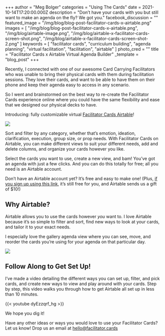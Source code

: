 +++
author = "Meg Bolger"
categories = "Using The Cards"
date = 2021-10-14T17:20:00.000Z
description = "Don’t have your cards with you but still want to make an agenda on the fly? We got you."
facebook_discussion = ""
featured_image = "/img/blog/blog-post-facilitator-cards-x-airtable.png"
images = [
  "/img/blog/blog-post-facilitator-cards-x-airtable.png",
  "/img/blog/airtable-image.png",
  "/img/blog/airtable-x-facilitator-cards-screen-shot.png",
  "/img/blog/airtable-x-facilitator-cards-screen-shot-2.png"
]
keywords = [
  "facilitator cards",
  "curriculum building",
  "agenda planning",
  "virtual facilitation",
  "facilitation",
  "airtable"
]
photo_cred = ""
title = "Facilitator Cards x Airtable Virtual Agenda Builder"
_template = "blog_post"
+++

Recently, I connected with one of our awesome Card Carrying Facilitators who was unable to bring their physical cards with them during facilitation sessions. They love their cards, and want to be able to have them on their phone and keep their agenda easy to access in any scenario.

So I went and brainstormed on the best way to re-create the Facilitator Cards experience online where you could have the same flexibility and ease that we designed our physical decks to have.

Introducing: fully customizable virtual [Facilitator Cards Airtable](https://airtable.com/shr8WMouPtK0l2yVK/tblNmC8JOmxwiR8sU)!

![](/img/blog/airtable-image.png)

Sort and filter by any category, whether that’s emotion, ideation, clarification, execution, group size, or prop needs. With Facilitator Cards on Airtable, you can make different views to suit your different needs, add and delete columns, and organize your cards however you like.

Select the cards you want to use, create a new view, and bam! You’ve got an agenda with just a few clicks. And you can do this totally for free; all you need is an Airtable account.

Don’t have an Airtable account yet? It’s free and easy to make one! (Plus, [if you sign up using this link](https://airtable.com/invite/r/SfqPiwTs), it’s still free for you, and Airtable sends us a gift of $10!)

## Why Airtable?

Airtable allows you to use the cards however _you_ want to. I love Airtable because it’s so simple to filter and sort, find new ways to look at your cards, and tailor it to your exact needs.

I especially love the gallery agenda view where you can see, move, and reorder the cards you’re using for your agenda on that particular day.

![](/img/blog/airtable-x-facilitator-cards-screen-shot-2.png)

## Follow Along to Get Set Up!

I’ve made a video detailing the different ways you can set up, filter, and pick cards, and create new ways to view and play around with your cards. Step by step, this video walks you through how to get Airtable all set up in less than 10 minutes.

{{< youtube dyEzzqrf_hg >}}

We hope you dig it!

Have any other ideas or ways you would love to use your Facilitator Cards? Let us know! Drop us an email at hello@facilitator.cards
